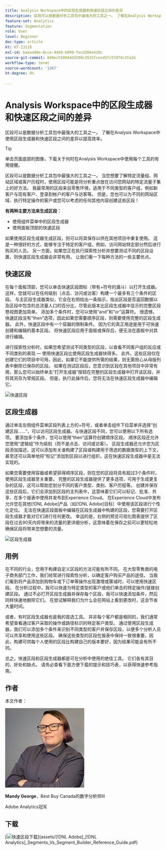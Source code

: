 ```yaml
---
title: Analysis Workspace中的区段生成器和快速区段之间的差异
description: 区段可以是数据分析工具包中最强大的工具之一。 了解在Analysis Workspace中使用区段生成器和快速区段之间的差异以提高效率。
feature-set: Analytics
feature: Segmentation
role: User
level: Beginner
doc-type: article
kt: KT-13118
exl-id: baeaa90e-8cce-4ddd-b099-fecd266e410c
source-git-commit: 849ec510944d3299c3515fcecd5fc57d74c3fa26
workflow-type: tm+mt
source-wordcount: '1267'
ht-degree: 0%

---
```


# Analysis Workspace中的区段生成器和快速区段之间的差异

区段可以是数据分析工具包中最强大的工具之一。 了解在Analysis Workspace中使用区段生成器和快速区段之间的差异以提高效率。

>[!TIP]
>
> 单击页面底部的图像，下载关于何时在Analysis Workspace中使用每个工具的有用提醒。

区段可以是数据分析工具包中最强大的工具之一。 当您想要了解特定流量组、网站区域或客户历程时，使用区段可能是将分析重点放在访问您网站的特定流量子集上的好方法。 我最常用的区段来自零售环境，适用于不同类型的客户组，例如新客户与现有客户、登录到帐户的客户与访客等。 但是，您也可以为不同的网站区域、执行特定操作的客户或您可以考虑的任何其他内容创建这些区段！

**有两种主要方法来生成区段：**

* 使用组件菜单中的区段生成器
* 使用面板顶部的快速区段

如果使用区段生成器生成区段，则可以将其保存以供在其他项目中重复使用。 这是一种很好的方式，能够专注于特定的客户组，例如，访问网站特定部分然后进行购买的人员。 另一方面，如果您正在执行探索性分析并想要测试不同的区段设置，则快速区段生成器会非常有用。 让我们看一下每种方法的一些主要优点。

## 快速区段

在每个面板顶部，您可以单击快速区段图标（带有+符号的漏斗）以打开生成器。 这样，您就可以在任何级别（点击、访问或访客）构建一个最多有三个条件的区段。 与主区段生成器类似，它会在右侧给出一条指示，指出区段是否返回数据以及区段中包含的总流量人口的百分比，尽管此版本比区段生成器中显示的完整区段卷视图更加简单。 添加多个条件时，您可以使用“and”和“or”运算符。 很遗憾，快速区段没有“then”选项，因此如果您需要顺序区段，则需要使用完整的区段生成器。 此外，快速区段中有一个容器的限制条件。 因为它的真正用途是用于可快速创建和编辑的基本区段。 将快速区段应用于面板或保存后，便无法在面板中对其进行编辑。

进行探索性分析时，如果您希望测试不同类型的区段，以查看不同客户组的反应或不同类别的表现 — 使用快速区段比使用区段生成器快得多。 此外，这些区段仅在创建它们的项目中可用，因此，如果它不能提供所需的结果，则无需担心从母版列表中删除已保存的区段。 如果在测试区段后，您意识到区段在其他项目中非常有用，那么您可以始终单击“打开生成器”按钮在完整的区段生成器中打开该区段，并将其另存为常规区段。 但是，执行此操作后，您将无法在快速区段生成器中编辑它。

![快速区段](assets/quick-segement.png)

## 区段生成器

通过单击左侧组件菜单区段列表上方的+符号，或者单击组件下拉菜单并选择“创建区段……”，可以访问区段生成器。与快速区段不同，您可以使用以下所有选项。 要添加多个条件，您可以使用“then”运算符创建顺序区段。 顺序区段还允许您使用“逻辑组”作为级别（而不是点击、访问或访客）。 区段生成器还允许您为区段添加描述，这可以添加有关谁构建了区段或构建用于筛选的数据类型的上下文，甚至还可以简单地将“标记”添加到区段以进行组织，这在快速区段生成器中是无法实现的。

如果您需要使用容器或希望获得顺序区段，则在您的区段将具有超过3个条件时，使用区段生成器至关重要。 完整的区段生成器提供了更多选项，可用于生成更复杂的区段，这可以帮助您划分不同的客户类型、类别、客户历程等。 创建并保存这些区段后，它们会添加到区段的主列表中，这意味着它们可以标记、批准、共享、在多个报表中使用并发布到Experience Cloud。 在Experience Cloud中发布允许您在其他[!DNL Adobe]产品（如[!DNL Adobe]目标）中使用该区段进行个性化定位。 无法在快速区段面板中编辑在区段生成器中构建的区段，您需要打开区段生成器才能对它们进行任何更改。 幸运的是，右侧的预览可视化图表提供了区段在过去90天内将带来的流量的更详细分析，这意味着在保存之前可以更轻松地确保区段将带来您想要的流量。

![区段生成器](assets/segment-builder-quick.png)

## 用例

在不同的行业，您用于构建自定义区段的方法可能有所不同。 在大型零售商的电子商务部门工作，我们经常进行探索性分析，以确定客户购买产品的途径。 当我们看到将产品添加到购物车或下订单等操作出现激增或骤减时，可以使用快速区段。 在分析过程中，我可以快速为特定类型的客户或他们单击的特定操作/链接创建区段。 通过不必打开区段生成器并保存每个区段，我可以快速添加条件，然后同样快速地删除它们。 在尝试解释我们为什么会在网站上看到更改时，这会节省大量时间。

或者，有时区段生成器也是我的首选工具。 并非每个客户都是相同的，我们通常希望查看通过客户采取的操作或路径标识的特定客户类型。 通过使用区段生成器，我们可以添加多个条件来识别不同类型的客户并保存区段，以便多个分析人员可以共享和使用这些区段。 确保这些类型的区段在报表中保持一致很重要，因此，构建可供每个人使用的区段比构建自己的版本要好，因为结果可能会有所不同。

总之，快速区段和区段生成器都是可在分析中使用的绝佳工具。 它们各有其目的、好处和缺点。 请务必查看下面方便下载的提示和技巧表，以获得快速参考指南。

## 作者

本文作者：

![Mandy George](assets/mandy-george-2.png)

**Mandy George**，Best Buy Canada的数字分析师III

Adobe Analytics冠军

## 下载

[![快速区段下载](assets/quick-segments-download-small.jpg)](assets/[!DNL Adobe]_[!DNL Analytics]_Segments_Vs_Segment_Builder_Reference_Guide.pdf)
